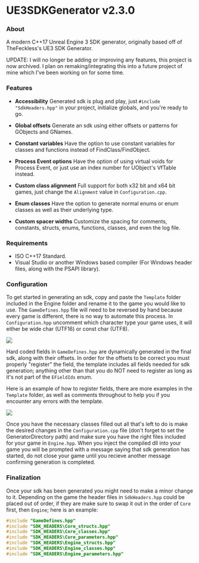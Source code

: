 # UE3SDKGenerator v2.3.0

### About

A modern C++17 Unreal Engine 3 SDK generator, originally based off of TheFeckless's UE3 SDK Generator.

UPDATE: I will no longer be adding or improving any features, this project is now archived. I plan on remaking/integrating this into a future project of mine which I've been working on for some time.

### Features

- **Accessibility**
Generated sdk is plug and play, just `#include "SdkHeaders.hpp"` in your project, initialize globals, and you're ready to go.

- **Global offsets**
Generate an sdk using either offsets or patterns for GObjects and GNames.

- **Constant variables**
Have the option to use constant variables for classes and functions instead of FindClass/FindObject.

- **Process Event options**
Have the option of using virtual voids for Process Event, or just use an index number for UObject's VfTable instead.

- **Custom class alignment**
Full support for both x32 bit and x64 bit games, just change the `Alignment` value in `Configuration.cpp`.

- **Enum classes**
Have the option to generate normal enums or enum classes as well as their underlying type.

- **Custom spacer widths**
Customize the spacing for comments, constants, structs, enums, functions, classes, and even the log file.

### Requirements

- ISO C++17 Standard.
- Visual Studio or another Windows based compiler (For Windows header files, along with the PSAPI library).

### Configuration

To get started in generating an sdk, copy  and paste the `Template` folder included in the Engine folder and rename it to the game you would like to use. The `GameDefines.hpp` file will need to be reversed by hand because every game is different, there is no way to automate this process. In `Configuration.hpp` uncomment which character type your game uses, it will either be wide char (UTF16) or const char (UTF8).

![](https://i.imgur.com/gbIfB3R.png)

Hard coded fields in `GameDefines.hpp` are dynamically generated in the final sdk, along with their offsets. In order for the offsets to be correct you must properly "register" the field, the template includes all fields needed for sdk generation; anything other than that you do NOT need to register as long as it's not part of the `EFieldIds` enum.

Here is an example of how to register fields, there are more examples in the `Template` folder, as well as comments throughout to help you if you encounter any errors with the template.

![](https://i.imgur.com/qbTOPWd.png)

Once you have the necessary classes filled out all that's left to do is make the desired changes in the `Configuration.cpp` file (don't forget to set the GeneratorDirectory path) and make sure you have the right files included for your game in `Engine.hpp`. When you inject the compiled dll into your game you will be prompted with a message saying that sdk generation has started, do not close your game until you recieve another message confirming generation is completed.

### Finalization

Once your sdk has been generated you might need to make a minor change to it. Depending on the game the header files in `SdkHeaders.hpp` could be placed out of order, if they are make sure to swap it out in the order of `Core` first, then `Engine`; here is an example:

```cpp
#include "GameDefines.hpp"
#include "SDK_HEADERS\Core_structs.hpp"
#include "SDK_HEADERS\Core_classes.hpp"
#include "SDK_HEADERS\Core_parameters.hpp"
#include "SDK_HEADERS\Engine_structs.hpp"
#include "SDK_HEADERS\Engine_classes.hpp"
#include "SDK_HEADERS\Engine_parameters.hpp"
```
